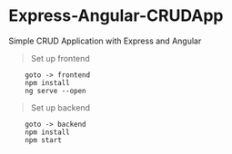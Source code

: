 # Express-Angular-CRUDApp
Simple CRUD Application with Express and Angular

> Set up frontend
        
        goto -> frontend
        npm install
        ng serve --open
        
        
> Set up backend
   
        goto -> backend
        npm install
        npm start
        
